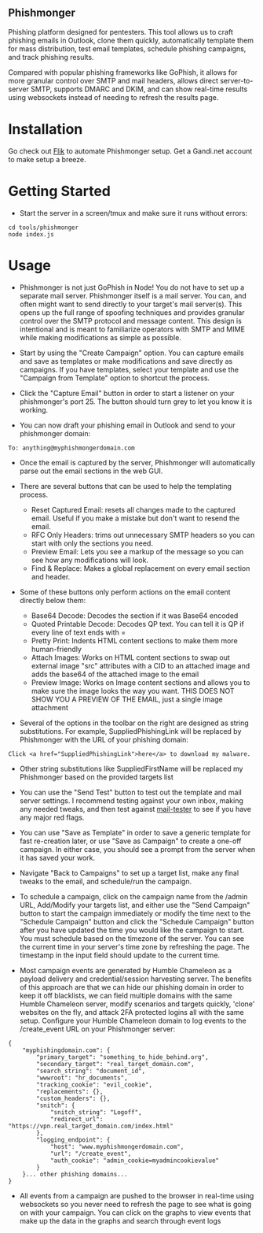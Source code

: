 ## Phishmonger

Phishing platform designed for pentesters. This tool allows us to craft phishing emails in Outlook, clone them quickly, automatically template them for mass distribution, test email templates, schedule phishing campaigns, and track phishing results. 

Compared with popular phishing frameworks like GoPhish, it allows for more granular control over SMTP and mail headers, allows direct server-to-server SMTP, supports DMARC and DKIM, and can show real-time results using websockets instead of needing to refresh the results page.

Installation 
=====

Go check out [Flik](https://github.com/fkasler/flik) to automate Phishmonger setup. Get a Gandi.net account to make setup a breeze.

Getting Started
=====

- Start the server in a screen/tmux and make sure it runs without errors:

```
cd tools/phishmonger
node index.js
```

Usage
=====

- Phishmonger is not just GoPhish in Node! You do not have to set up a separate mail server. Phishmonger itself is a mail server. You can, and often might want to send directly to your target's mail server(s). This opens up the full range of spoofing techniques and provides granular control over the SMTP protocol and message content. This design is intentional and is meant to familiarize operators with SMTP and MIME while making modifications as simple as possible.

- Start by using the "Create Campaign" option. You can capture emails and save as templates or make modifications and save directly as campaigns. If you have templates, select your template and use the "Campaign from Template" option to shortcut the process.

- Click the "Capture Email" button in order to start a listener on your phishmonger's port 25. The button should turn grey to let you know it is working.

- You can now draft your phishing email in Outlook and send to your phishmonger domain:

```
To: anything@myphishmongerdomain.com
```

- Once the email is captured by the server, Phishmonger will automatically parse out the email sections in the web GUI.

- There are several buttons that can be used to help the templating process. 
  - Reset Captured Email: resets all changes made to the captured email. Useful if you make a mistake but don't want to resend the email.
  - RFC Only Headers: trims out unnecessary SMTP headers so you can start with only the sections you need.
  - Preview Email: Lets you see a markup of the message so you can see how any modifications will look.
  - Find & Replace: Makes a global replacement on every email section and header.

- Some of these buttons only perform actions on the email content directly below them:
  - Base64 Decode: Decodes the section if it was Base64 encoded
  - Quoted Printable Decode: Decodes QP text. You can tell it is QP if every line of text ends with =
  - Pretty Print: Indents HTML content sections to make them more human-friendly
  - Attach Images: Works on HTML content sections to swap out external image "src" attributes with a CID to an attached image and adds the base64 of the attached image to the email
  - Preview Image: Works on Image content sections and allows you to make sure the image looks the way you want. THIS DOES NOT SHOW YOU A PREVIEW OF THE EMAIL, just a single image attachment

- Several of the options in the toolbar on the right are designed as string substitutions. For example, SuppliedPhishingLink will be replaced by Phishmonger with the URL of your phishing domain:

```
Click <a href="SuppliedPhishingLink">here</a> to download my malware.
```
- Other string substitutions like SuppliedFirstName will be replaced my Phishmonger based on the provided targets list

- You can use the "Send Test" button to test out the template and mail server settings. I recommend testing against your own inbox, making any needed tweaks, and then test against [mail-tester](https://www.mail-tester.com/) to see if you have any major red flags.

- You can use "Save as Template" in order to save a generic template for fast re-creation later, or use "Save as Campaign" to create a one-off campaign. In either case, you should see a prompt from the server when it has saved your work.

- Navigate "Back to Campaigns" to set up a target list, make any final tweaks to the email, and schedule/run the campaign.

- To schedule a campaign, click on the campaign name from the /admin URL, Add/Modify your targets list, and either use the "Send Campaign" button to start the campaign immediately or modify the time next to the "Schedule Campaign" button and click the "Schedule Campaign" button after you have updated the time you would like the campaign to start. You must schedule based on the timezone of the server. You can see the current time in your server's time zone by refreshing the page. The timestamp in the input field should update to the current time.

- Most campaign events are generated by Humble Chameleon as a payload delivery and credential/session harvesting server. The benefits of this approach are that we can hide our phishing domain in order to keep it off blacklists, we can field multiple domains with the same Humble Chameleon server, modify scenarios and targets quickly, 'clone' websites on the fly, and attack 2FA protected logins all with the same setup. Configure your Humble Chameleon domain to log events to the /create_event URL on your Phishmonger server:

```
{
    "myphishingdomain.com": {
        "primary_target": "something_to_hide_behind.org",
        "secondary_target": "real_target_domain.com",
        "search_string": "document_id",
        "wwwroot": "hr_documents",
        "tracking_cookie": "evil_cookie",
        "replacements": {},
        "custom_headers": {},
        "snitch": {
            "snitch_string": "Logoff",
            "redirect_url": "https://vpn.real_target_domain.com/index.html"
        },
        "logging_endpoint": {
            "host": "www.myphishmongerdomain.com",
            "url": "/create_event",
            "auth_cookie": "admin_cookie=myadmincookievalue"
        }
    }... other phishing domains...
}
```
- All events from a campaign are pushed to the browser in real-time using websockets so you never need to refresh the page to see what is going on with your campaign. You can click on the graphs to view events that make up the data in the graphs and search through event logs

